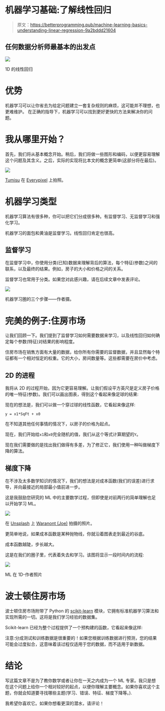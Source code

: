 # 机器学习基础:了解线性回归

> 原文：<https://betterprogramming.pub/machine-learning-basics-understanding-linear-regression-9a2bddd21604>

## 任何数据分析师最基本的出发点

![](img/0905245dceaff8a0a5e227c3aeb345a7.png)

1D 的线性回归

# 优势

机器学习可以让你省去为给定问题建立一套复杂规则的麻烦，这可能并不理想，也更难维护。
在正确的指导下，机器学习可以找到更好更快的方法来解决你的问题。

# 我从哪里开始？

首先，我们将从基本概念开始。稍后，我们将做一些图形和编码，以便更容易理解这个问题及其含义。之后，实际的实现将比本文的概念更简单(这部分将在最后)。

![](img/bf09ee0180ea8e9421ff9016e84310e5.png)

[Tumisu](https://www.everypixel.com/search?q=thinking%2Bmachine&stocks_type=free&image_id=11626582366992055773) 在 [Everypixel](https://www.everypixel.com/) 上拍照。

# 机器学习类型

机器学习算法有很多种，你可以把它们分成很多种。有监督学习、无监督学习和强化学习。

机器学习的面包和黄油是监督学习。线性回归肯定也很高。

## 监督学习

在监督学习中，你使用分类(已知)数据来理解背后的算法，每个特征(参数)之间的联系，以及最终的结果。例如，房子的大小和价格之间的关系。

监督学习也常用于分类。如果您对此感兴趣，请在后续文章中发表评论。

![](img/f8195a420b3b6ca4c351f87c84f85764.png)

机器学习圈的三个步骤——作者摄。

# 完美的例子:住房市场

让我们回顾一下。我们提到了监督学习如何需要数据来学习，以及线性回归如何确定每个参数(特征)对结果的影响程度。

住房市场在销售方面有大量的数据，给你所有你需要的监督数据，并且显然每个特征都有一个相对恒定的权重。它的大小，房间数量等。这些都需要在房价中考虑。

## 2D 的进程

我将从 2D 的过程开始，因为它更容易理解。让我们假设平方英尺是定义房子价格的唯一特征(参数)。我们可以画出图表，得到这个看起来像足球的结果:

现在的想法是，我们可以做一个穿过球的线性函数，它看起来像这样:

```
y = x1*SqFt + x0
```

在不知道其他任何事情的情况下，以房子的价格为起点。

现在，我们开始给`x1`和`x0`完全随机的值，我们从这个等式计算期望的`Y`。

现在我们需要做的是找出我们做得有多差，为了修正它，我们使用一种叫做梯度下降的算法。

## 梯度下降

在不涉及太多数学知识的情况下，我们的想法是对成本函数(我们的误差)进行求导，并向最接近的局部最小值前进一步。

这是我鼓励您研究的 ML 中的主要数学过程，但即使是对前两行的简单理解也足以开始学习 ML。

![](img/aefe7be4bbd744b879c5c3a71e208f00.png)

在 [Unsplash](https://unsplash.com?utm_source=medium&utm_medium=referral) 上 [Waranont (Joe)](https://unsplash.com/@tricell1991?utm_source=medium&utm_medium=referral) 拍摄的照片。

更简单地说，如果成本函数是某种抛物线，你就沿着图表走到最近的谷底。

成本函数越陡，步长越大。

这是在我们的圈子里，代表着失去和学习。该图将显示一段时间内的流程:

![](img/0905245dceaff8a0a5e227c3aeb345a7.png)

ML 在 1D-作者照片

# 波士顿住房市场

波士顿住房市场附带了 Python 的 [scikit-learn](https://scikit-learn.org/stable/) 模块，它拥有标准机器学习算法和实现所需的一切。这将是我们学习经验的数据集。

Scikit-learn 已经为整个过程提供了一个预构建的函数，它看起来像这样:

注意:分成测试和训练数据是很重要的！如果您根据训练数据进行预测，您的结果可能会过度拟合，这意味着该过程仅适用于您的数据，而不适用于新数据。

# 结论

写这篇文章不是为了教你数学或者让你在一天之内成为一个 ML 专家。我只是想在这个问题上给你一个相对较好的起点，以便你理解主要概念。如果你喜欢这个主题，你就会知道要寻找哪些主题(学习、错误、特征、梯度下降等。).

我希望你喜欢它。如果你想看更深的潜水，请评论！